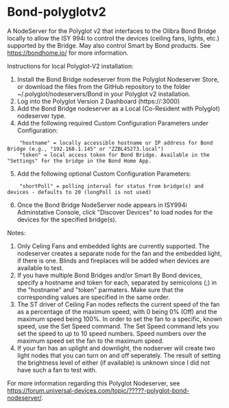 # Bond-polyglotv2
A NodeServer for the Polyglot v2 that interfaces to the Olibra Bond Bridge locally to allow the ISY 994i to control the devices (ceiling fans, lights, etc.) supported by the Bridge. May also control Smart by Bond products. See https://bondhome.io/ for more information.

Instructions for local Polyglot-V2 installation:

1. Install the Bond Bridge nodeserver from the Polyglot Nodeserver Store, or download the files from the GitHub repository to the folder ~/.polyglot/nodeservers/Bond in your Polyglot v2 installation.
2. Log into the Polyglot Version 2 Dashboard (https://<Polyglot IP address>:3000)
3. Add the Bond Bridge nodeserver as a Local (Co-Resident with Polyglot) nodeserver type.
4. Add the following required Custom Configuration Parameters under Configuration:
```
    "hostname" = locally accessible hostname or IP address for Bond Bridge (e.g., "192.168.1.145" or "ZZBL45273.local")
    "token" = local access token for Bond Bridge. Available in the "Settings" for the bridge in the Bond Home App.
```
5. Add the following optional Custom Configuration Parameters:
```
    "shortPoll" = polling interval for status from bridge(s) and devices - defaults to 20 (longPoll is not used)
```
6. Once the Bond Bridge NodeServer node appears in ISY994i Adminstative Console, click "Discover Devices" to load nodes for the devices for the specified bridge(s).

Notes:

1. Only Celing Fans and embedded lights are currently supported. The nodeserver creates a separate node for the fan and the embedded light, if there is one. Blinds and fireplaces will be added when devices are available to test.
2. If you have multiple Bond Bridges and/or Smart By Bond devices, specify a hostname and token for each, separated by semicolons (;) in the "hostname" and "token" parmaters. Make sure that the corresponding values are specified in the same order.
3. The ST driver of Ceiling Fan nodes reflects the current speed of the fan as a percentage of the maximum speed, with 0 being 0% (Off) and the maximum speed being 100%. In order to set the fan to a specific, known speed, use the Set Speed command. The Set Speed command lets you set the speed to up to 10 speed numbers. Speed numbers over the maximum speed set the fan to the maximum speed.
4. If your fan has an uplight and downlight, the nodserver will create two light nodes that you can turn on and off seperately. The result of setting the brightness level of either (if available) is unknown since I did not have such a fan to test with.

For more information regarding this Polyglot Nodeserver, see https://forum.universal-devices.com/topic/?????-polyglot-bond-nodeserver/.